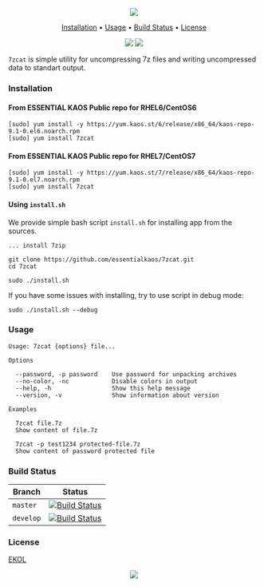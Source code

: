 <p align="center"><a href="#readme"><img src="https://gh.kaos.st/7zcat.svg"/></a></p>

<p align="center"><a href="#installation">Installation</a> • <a href="#usage">Usage</a> • <a href="#build-status">Build Status</a> • <a href="#license">License</a></p>

<p align="center">
  <a href="https://travis-ci.org/essentialkaos/7zcat"><img src="https://travis-ci.org/essentialkaos/7zcat.svg"></a>
  <a href="https://essentialkaos.com/ekol"><img src="https://gh.kaos.st/ekol.svg"></a>
</p>

`7zcat` is simple utility for uncompressing 7z files and writing uncompressed data to standart output.

### Installation

#### From ESSENTIAL KAOS Public repo for RHEL6/CentOS6

```
[sudo] yum install -y https://yum.kaos.st/6/release/x86_64/kaos-repo-9.1-0.el6.noarch.rpm
[sudo] yum install 7zcat
```

#### From ESSENTIAL KAOS Public repo for RHEL7/CentOS7

```
[sudo] yum install -y https://yum.kaos.st/7/release/x86_64/kaos-repo-9.1-0.el7.noarch.rpm
[sudo] yum install 7zcat
```

#### Using `install.sh`

We provide simple bash script `install.sh` for installing app from the sources.

```
... install 7zip

git clone https://github.com/essentialkaos/7zcat.git
cd 7zcat

sudo ./install.sh
```

If you have some issues with installing, try to use script in debug mode:

```
sudo ./install.sh --debug
```

### Usage

```
Usage: 7zcat {options} file...

Options

  --password, -p password    Use password for unpacking archives
  --no-color, -nc            Disable colors in output
  --help, -h                 Show this help message
  --version, -v              Show information about version

Examples

  7zcat file.7z
  Show content of file.7z

  7zcat -p test1234 protected-file.7z
  Show content of password protected file

```

### Build Status

| Branch | Status |
|--------|--------|
| `master` | [![Build Status](https://travis-ci.org/essentialkaos/7zcat.svg?branch=master)](https://travis-ci.org/essentialkaos/7zcat) |
| `develop` | [![Build Status](https://travis-ci.org/essentialkaos/7zcat.svg?branch=develop)](https://travis-ci.org/essentialkaos/7zcat) |

### License

[EKOL](https://essentialkaos.com/ekol)

<p align="center"><a href="https://essentialkaos.com"><img src="https://gh.kaos.st/ekgh.svg"/></a></p>

